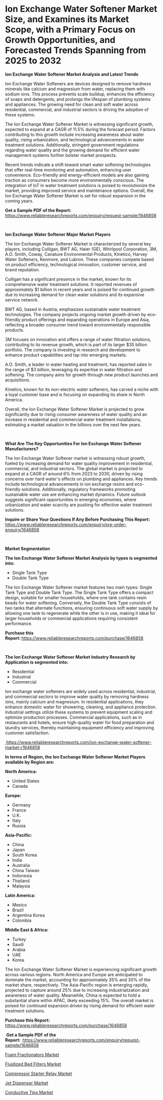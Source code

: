 <p><h1>Ion Exchange Water Softener Market Size, and Examines its Market Scope, with a Primary Focus on Growth Opportunities, and Forecasted Trends Spanning from 2025 to 2032</h1></p><p><strong>Ion Exchange Water Softener Market Analysis and Latest Trends</strong></p>
<p><p>Ion Exchange Water Softeners are devices designed to remove hardness minerals like calcium and magnesium from water, replacing them with sodium ions. This process prevents scale buildup, enhances the efficiency of soaps and detergents, and prolongs the lifespan of plumbing systems and appliances. The growing need for clean and soft water across residential, commercial, and industrial sectors is driving the adoption of these systems.</p><p>The Ion Exchange Water Softener Market is witnessing significant growth, expected to expand at a CAGR of 11.5% during the forecast period. Factors contributing to this growth include increasing awareness about water quality, rising urbanization, and technological advancements in water treatment solutions. Additionally, stringent government regulations regarding water quality and the growing demand for efficient water management systems further bolster market prospects. </p><p>Recent trends indicate a shift toward smart water softening technologies that offer real-time monitoring and automation, enhancing user convenience. Eco-friendly and energy-efficient models are also gaining traction as consumers become more environmentally conscious. The integration of IoT in water treatment solutions is poised to revolutionize the market, providing improved service and maintenance options. Overall, the Ion Exchange Water Softener Market is set for robust expansion in the coming years.</p></p>
<p><strong>Get a Sample PDF of the Report:&nbsp;</strong> <a href="https://www.reliableresearchreports.com/enquiry/request-sample/1646858?utm_campaign=34&utm_medium=2&utm_source=Github&utm_content=ia&utm_term=23022025&utm_id=ion-exchange-water-softener">https://www.reliableresearchreports.com/enquiry/request-sample/1646858</a></p>
<p>&nbsp;</p>
<p><strong>Ion Exchange Water Softener Major Market Players</strong></p>
<p><p>The Ion Exchange Water Softener Market is characterized by several key players, including Culligan, BWT AG, Haier (GE), Whirlpool Corporation, 3M, A.O. Smith, Coway, Canature Environmental Products, Kinetico, Harvey Water Softeners, Kenmore, and Lubron. These companies compete based on product efficiency, technological innovation, customer service, and brand reputation.</p><p>Culligan has a significant presence in the market, known for its comprehensive water treatment solutions. It reported revenues of approximately $1 billion in recent years and is poised for continued growth due to increasing demand for clean water solutions and its expansive service network.</p><p>BWT AG, based in Austria, emphasizes sustainable water treatment technologies. The company projects ongoing market growth driven by eco-friendly product offerings and expanding operations in Europe and Asia, reflecting a broader consumer trend toward environmentally responsible products.</p><p>3M focuses on innovation and offers a range of water filtration solutions, contributing to its revenue growth, which is part of its larger $35 billion portfolio. The company is investing in research and development to enhance product capabilities and tap into emerging markets.</p><p>A.O. Smith, a leader in water heating and treatment, has reported sales in the range of $3 billion, leveraging its expertise in water filtration and softening. The company aims for growth through new product launches and acquisitions.</p><p>Kinetico, known for its non-electric water softeners, has carved a niche with a loyal customer base and is focusing on expanding its share in North America.</p><p>Overall, the Ion Exchange Water Softener Market is projected to grow significantly due to rising consumer awareness of water quality and an increase in residential and commercial water treatment installations, estimating a market valuation in the billions over the next few years.</p></p>
<p>&nbsp;</p>
<p><strong>What Are The Key Opportunities For Ion Exchange Water Softener Manufacturers?</strong></p>
<p><p>The Ion Exchange Water Softener market is witnessing robust growth, fueled by increasing demand for water quality improvement in residential, commercial, and industrial sectors. The global market is projected to expand at a CAGR of around 6% from 2023 to 2030, driven by rising concerns over hard water's effects on plumbing and appliances. Key trends include technological advancements in ion exchange resins and eco-friendly solutions. Additionally, regulatory frameworks promoting sustainable water use are enhancing market dynamics. Future outlook suggests significant opportunities in emerging economies, where urbanization and water scarcity are pushing for effective water treatment solutions.</p></p>
<p><strong>Inquire or Share Your Questions If Any Before Purchasing This Report:</strong> <a href="https://www.reliableresearchreports.com/enquiry/pre-order-enquiry/1646858?utm_campaign=34&utm_medium=2&utm_source=Github&utm_content=ia&utm_term=23022025&utm_id=ion-exchange-water-softener">https://www.reliableresearchreports.com/enquiry/pre-order-enquiry/1646858</a></p>
<p>&nbsp;</p>
<p><strong>Market Segmentation</strong></p>
<p><strong>The Ion Exchange Water Softener Market Analysis by types is segmented into:</strong></p>
<p><ul><li>Single Tank Type</li><li>Double Tank Type</li></ul></p>
<p><p>The Ion Exchange Water Softener market features two main types: Single Tank Type and Double Tank Type. The Single Tank Type offers a compact design, suitable for smaller households, where one tank contains resin beads for water softening. Conversely, the Double Tank Type consists of two tanks that alternate functions, ensuring continuous soft water supply by allowing one tank to regenerate while the other is in use, making it ideal for larger households or commercial applications requiring consistent performance.</p></p>
<p><strong>Purchase this Report:&nbsp;</strong><a href="https://www.reliableresearchreports.com/purchase/1646858?utm_campaign=34&utm_medium=2&utm_source=Github&utm_content=ia&utm_term=23022025&utm_id=ion-exchange-water-softener">https://www.reliableresearchreports.com/purchase/1646858</a></p>
<p>&nbsp;</p>
<p><strong>The Ion Exchange Water Softener Market Industry Research by Application is segmented into:</strong></p>
<p><ul><li>Residential</li><li>Industrial</li><li>Commercial</li></ul></p>
<p><p>Ion exchange water softeners are widely used across residential, industrial, and commercial sectors to improve water quality by removing hardness ions, mainly calcium and magnesium. In residential applications, they enhance domestic water for showering, cleaning, and appliance protection. Industrial settings utilize these systems to prevent equipment scaling and optimize production processes. Commercial applications, such as in restaurants and hotels, ensure high-quality water for food preparation and laundry services, thereby maintaining equipment efficiency and improving customer satisfaction.</p></p>
<p><a href="https://www.reliableresearchreports.com/ion-exchange-water-softener-market-r1646858?utm_campaign=34&utm_medium=2&utm_source=Github&utm_content=ia&utm_term=23022025&utm_id=ion-exchange-water-softener">&nbsp;https://www.reliableresearchreports.com/ion-exchange-water-softener-market-r1646858</a></p>
<p><strong>In terms of Region, the Ion Exchange Water Softener Market Players available by Region are:</strong></p>
<p>
    <p> <strong> North America: </strong>
        <ul>
            <li>United States</li>
            <li>Canada</li>
        </ul>
        </p> 
    <p> <strong> Europe: </strong>
        <ul>
            <li>Germany</li>
            <li>France</li>
            <li>U.K.</li>
            <li>Italy</li>
            <li>Russia</li>
        </ul>
        </p> 
    <p> <strong> Asia-Pacific: </strong>
        <ul>
            <li>China</li>
            <li>Japan</li>
            <li>South Korea</li>
            <li>India</li>
            <li>Australia</li>
            <li>China Taiwan</li>
            <li>Indonesia</li>
            <li>Thailand</li>
            <li>Malaysia</li>
        </ul>
        </p> 
    <p> <strong> Latin America: </strong>
        <ul>
            <li>Mexico</li>
            <li>Brazil</li>
            <li>Argentina Korea</li>
            <li>Colombia</li>
        </ul>
        </p> 
    <p> <strong> Middle East & Africa: </strong>
        <ul>
            <li>Turkey</li>
            <li>Saudi</li>
            <li>Arabia</li>
            <li>UAE</li>
            <li>Korea</li>
        </ul>
    </p>
    </p>
<p><p>The Ion Exchange Water Softener Market is experiencing significant growth across various regions. North America and Europe are anticipated to dominate the market, accounting for approximately 35% and 30% of the market share, respectively. The Asia-Pacific region is emerging rapidly, projected to capture around 25% due to increasing industrialization and awareness of water quality. Meanwhile, China is expected to hold a substantial share within APAC, likely exceeding 15%. The overall market is poised for continued expansion driven by rising demand for efficient water treatment solutions.</p></p>
<p><strong>Purchase this Report: </strong><a href="https://www.reliableresearchreports.com/purchase/1646858?utm_campaign=34&utm_medium=2&utm_source=Github&utm_content=ia&utm_term=23022025&utm_id=ion-exchange-water-softener">https://www.reliableresearchreports.com/purchase/1646858</a></p>
<p>&nbsp;<strong>Get a Sample PDF of the Report:&nbsp;&nbsp;</strong><a href="https://www.reliableresearchreports.com/enquiry/request-sample/1646858?utm_campaign=34&utm_medium=2&utm_source=Github&utm_content=ia&utm_term=23022025&utm_id=ion-exchange-water-softener">https://www.reliableresearchreports.com/enquiry/request-sample/1646858</a></p>
<p><strong></strong></p>
<p><p><a href="https://github.com/voetzeszuh/Market-Research-Report-List-1/blob/main/foam-fractionators-market.md?utm_campaign=34&utm_medium=2&utm_source=Github&utm_content=ia&utm_term=23022025&utm_id=ion-exchange-water-softener">Foam Fractionators Market</a></p><p><a href="https://github.com/celpabembes/Market-Research-Report-List-1/blob/main/fluidized-bed-filters-market.md?utm_campaign=34&utm_medium=2&utm_source=Github&utm_content=ia&utm_term=23022025&utm_id=ion-exchange-water-softener">Fluidized Bed Filters Market</a></p><p><a href="https://github.com/eusoffyhanty/Market-Research-Report-List-1/blob/main/compressor-starter-relay-market.md?utm_campaign=34&utm_medium=2&utm_source=Github&utm_content=ia&utm_term=23022025&utm_id=ion-exchange-water-softener">Compressor Starter Relay Market</a></p><p><a href="https://github.com/sandoyjonet/Market-Research-Report-List-1/blob/main/jet-dispenser-market.md?utm_campaign=34&utm_medium=2&utm_source=Github&utm_content=ia&utm_term=23022025&utm_id=ion-exchange-water-softener">Jet Dispenser Market</a></p><p><a href="https://github.com/itayjedhe/Market-Research-Report-List-1/blob/main/conductive-tips-market.md?utm_campaign=34&utm_medium=2&utm_source=Github&utm_content=ia&utm_term=23022025&utm_id=ion-exchange-water-softener">Conductive Tips Market</a></p></p>